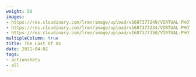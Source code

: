 ```yaml
---
weight: 50
images:
- https://res.cloudinary.com/lrmn/image/upload/v1687377249/VIRTUAL-PHOTOGRAPHY/thelastofuspart1/tlou1_3_n9bjef.jpg
- https://res.cloudinary.com/lrmn/image/upload/v1687377234/VIRTUAL-PHOTOGRAPHY/thelastofuspart1/tlou1_4_jxio45.jpg
- https://res.cloudinary.com/lrmn/image/upload/v1687377350/VIRTUAL-PHOTOGRAPHY/thelastofuspart1/tlou1_18_nwbzt4.jpg
multipleColumn: true
title: The Last Of Us
date: 2021-04-02
tags:
- actionshots
- all
---
```

